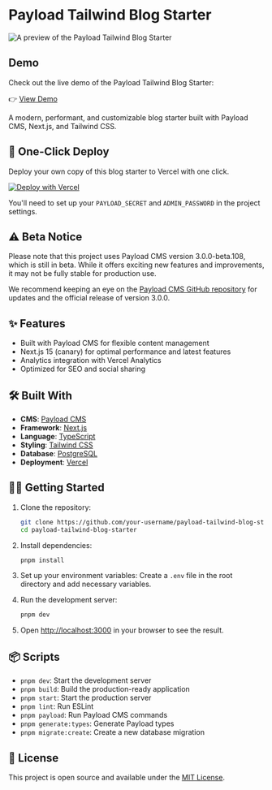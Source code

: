 # Payload Tailwind Blog Starter

![A preview of the Payload Tailwind Blog Starter](https://payload-tailwind-blog-starter.vercel.app/og-image.jpg)

## Demo

Check out the live demo of the Payload Tailwind Blog Starter:

👉 [View Demo](https://payload-tailwind-blog-starter.vercel.app/)

A modern, performant, and customizable blog starter built with Payload CMS, Next.js, and Tailwind CSS.

## 🚀 One-Click Deploy

Deploy your own copy of this blog starter to Vercel with one click.

[![Deploy with Vercel](https://vercel.com/button)](https://vercel.com/new/clone?repository-url=https%3A%2F%2Fgithub.com%2Ftuanphungcz%2Fpayload-tailwind-blog-starter&env=PAYLOAD_SECRET,ADMIN_PASSWORD&project-name=payload-tailwind-blog-starter&repository-name=payload-tailwind-blog-starter&demo-url=https%3A%2F%2Fpayload-tailwind-blog-starter.vercel.app%2F&demo-image=https%3A%2F%2Fpayload-tailwind-blog-starter.vercel.app%2Fog-image.jpg&stores=[{"type":"blob"},{"type":"postgres"}])

You'll need to set up your `PAYLOAD_SECRET` and `ADMIN_PASSWORD` in the project settings.

## ⚠️ Beta Notice

Please note that this project uses Payload CMS version 3.0.0-beta.108, which is still in beta. While it offers exciting new features and improvements, it may not be fully stable for production use.

We recommend keeping an eye on the [Payload CMS GitHub repository](https://github.com/payloadcms/payload) for updates and the official release of version 3.0.0.

## ✨ Features

- Built with Payload CMS for flexible content management
- Next.js 15 (canary) for optimal performance and latest features
- Analytics integration with Vercel Analytics
- Optimized for SEO and social sharing

## 🛠 Built With

- **CMS**: [Payload CMS](https://payloadcms.com/)
- **Framework**: [Next.js](https://nextjs.org/)
- **Language**: [TypeScript](https://www.typescriptlang.org/)
- **Styling**: [Tailwind CSS](https://tailwindcss.com/)
- **Database**: [PostgreSQL](https://www.postgresql.org/)
- **Deployment**: [Vercel](https://vercel.com)

## 🏃‍♂️ Getting Started

1. Clone the repository:

   ```bash
   git clone https://github.com/your-username/payload-tailwind-blog-starter.git
   cd payload-tailwind-blog-starter
   ```

2. Install dependencies:

   ```bash
   pnpm install
   ```

3. Set up your environment variables:
   Create a `.env` file in the root directory and add necessary variables.

4. Run the development server:

   ```bash
   pnpm dev
   ```

5. Open [http://localhost:3000](http://localhost:3000) in your browser to see the result.

## 📦 Scripts

- `pnpm dev`: Start the development server
- `pnpm build`: Build the production-ready application
- `pnpm start`: Start the production server
- `pnpm lint`: Run ESLint
- `pnpm payload`: Run Payload CMS commands
- `pnpm generate:types`: Generate Payload types
- `pnpm migrate:create`: Create a new database migration

## 📝 License

This project is open source and available under the [MIT License](LICENSE).
